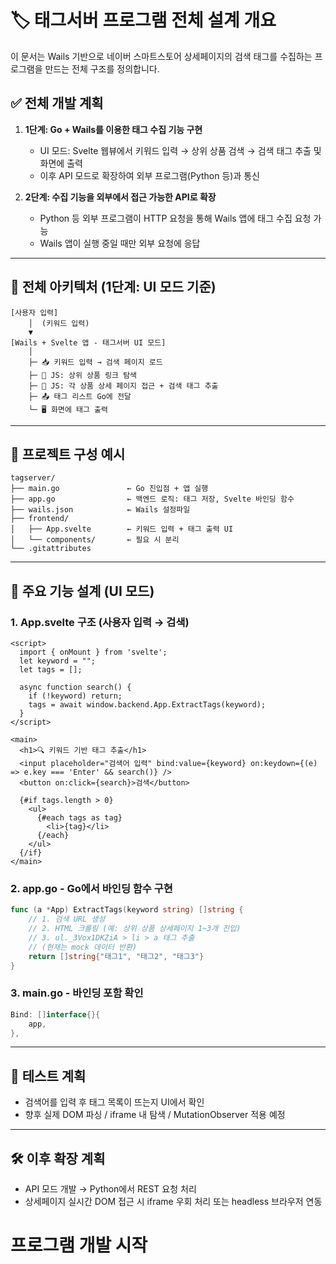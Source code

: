 # 🏷️ 태그서버 프로그램 전체 설계 개요

이 문서는 Wails 기반으로 네이버 스마트스토어 상세페이지의 검색 태그를 수집하는 프로그램을 만드는 전체 구조를 정의합니다.

## ✅ 전체 개발 계획

1. **1단계: Go + Wails를 이용한 태그 수집 기능 구현**

   * UI 모드: Svelte 웹뷰에서 키워드 입력 → 상위 상품 검색 → 검색 태그 추출 및 화면에 출력
   * 이후 API 모드로 확장하여 외부 프로그램(Python 등)과 통신

2. **2단계: 수집 기능을 외부에서 접근 가능한 API로 확장**

   * Python 등 외부 프로그램이 HTTP 요청을 통해 Wails 앱에 태그 수집 요청 가능
   * Wails 앱이 실행 중일 때만 외부 요청에 응답

---

## 📐 전체 아키텍처 (1단계: UI 모드 기준)

```plaintext
[사용자 입력]
    │  (키워드 입력)
    ▼
[Wails + Svelte 앱 - 태그서버 UI 모드]
    │
    ├─ 📥 키워드 입력 → 검색 페이지 로드
    ├─ 🧠 JS: 상위 상품 링크 탐색
    ├─ 🧠 JS: 각 상품 상세 페이지 접근 + 검색 태그 추출
    ├─ 📤 태그 리스트 Go에 전달
    └─ 🖥️ 화면에 태그 출력
```

---

## 📁 프로젝트 구성 예시

```plaintext
tagserver/
├── main.go               ← Go 진입점 + 앱 실행
├── app.go                ← 백엔드 로직: 태그 저장, Svelte 바인딩 함수
├── wails.json            ← Wails 설정파일
├── frontend/
│   ├── App.svelte        ← 키워드 입력 + 태그 출력 UI
│   └── components/       ← 필요 시 분리
└── .gitattributes
```

---

## 🔧 주요 기능 설계 (UI 모드)

### 1. App.svelte 구조 (사용자 입력 → 검색)

```svelte
<script>
  import { onMount } from 'svelte';
  let keyword = "";
  let tags = [];

  async function search() {
    if (!keyword) return;
    tags = await window.backend.App.ExtractTags(keyword);
  }
</script>

<main>
  <h1>🔍 키워드 기반 태그 추출</h1>
  <input placeholder="검색어 입력" bind:value={keyword} on:keydown={(e) => e.key === 'Enter' && search()} />
  <button on:click={search}>검색</button>

  {#if tags.length > 0}
    <ul>
      {#each tags as tag}
        <li>{tag}</li>
      {/each}
    </ul>
  {/if}
</main>
```

### 2. app.go - Go에서 바인딩 함수 구현

```go
func (a *App) ExtractTags(keyword string) []string {
    // 1. 검색 URL 생성
    // 2. HTML 크롤링 (예: 상위 상품 상세페이지 1~3개 진입)
    // 3. ul._3Vox1DKZiA > li > a 태그 추출
    // (현재는 mock 데이터 반환)
    return []string{"태그1", "태그2", "태그3"}
}
```

### 3. main.go - 바인딩 포함 확인

```go
Bind: []interface{}{
    app,
},
```

---

## 🧪 테스트 계획

* 검색어를 입력 후 태그 목록이 뜨는지 UI에서 확인
* 향후 실제 DOM 파싱 / iframe 내 탐색 / MutationObserver 적용 예정

---

## 🛠️ 이후 확장 계획

* API 모드 개발 → Python에서 REST 요청 처리
* 상세페이지 실시간 DOM 접근 시 iframe 우회 처리 또는 headless 브라우저 연동





# 프로그램 개발 시작 
